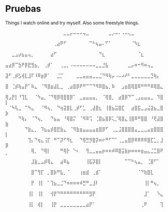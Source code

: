 # Pruebas
Things I watch online and try myself.
Also some freestyle things.

⠀⠀⠀⠀⠀⠀⠀⠀⠀⠀⠀⠀⠀⠀⠀⠀⠀⠀⣀⣀⡤⠤⠤⠤⢤⣀⠀⠀⠀⠀⠀⠀⣀⡠⠤⠄⠠⠤⢄⣀⠀⠀⠀⠀⠀⠀⠀⠀⠀⠀
⠀⠀⠀⠀⠀⠀⠀⠀⠀⠀⠀⠀⠀⠀⠀⢀⣴⠟⠋⠀⠀⠀⠀⠀⠀⠀⠉⠓⢦⣤⠄⠋⠁⠀⠀⠀⠀⠀⠀⠈⠳⣆⠀⠀⠀⠀⠀⠀⠀⠀
⠀⠀⣀⣠⡴⣦⣤⢤⡀⠀⠀⠀⠀⠀⣴⠋⠀⠀⠀⠀⠀⠀⠀⠀⠀⠀⠀⠀⠀⠙⣆⠀⠀⠀⠀⠀⠀⠀⠀⠀⠀⠈⣆⠀⠀⠀⠀⠀⠀⠀
⣤⣴⡿⠉⣳⠟⡿⣟⣻⣦⡀⠀⢀⡾⠁⠀⠀⢀⣀⡀⠠⠤⠤⠤⠤⠤⠤⠤⣀⣀⣘⣧⠀⠀⠀⠀⠀⠀⣀⡤⠶⠒⠻⠶⢤⣀⠀⠀⠀⠀
⣽⠋⢀⡾⣣⢾⣇⣸⠏⠸⠿⣶⡿⠁⠀⠀⣈⡉⠀⠀⠀⠀⣀⣀⣤⣤⣤⣀⣀⣈⠙⠻⢷⡤⠠⠤⠴⠞⠃⣀⣀⣀⣀⣀⣀⣙⢷⡄⠀⠀
⣿⠀⢈⡾⢷⣤⡟⠁⠷⣄⠀⠈⠻⣿⣶⣼⣇⣀⠀⢀⣴⣿⡿⠟⠛⠉⠉⠙⠻⠿⣿⣦⡀⠷⠀⠀⣠⣶⣿⢿⣿⠿⠛⠛⠛⠿⢿⣿⣄⠀
⢿⣠⡟⡇⠘⢹⣇⠀⠀⠈⠳⣤⡀⠈⠙⢿⡿⢿⣿⣿⡿⠁⠀⣀⣤⣤⣤⣤⡀⠀⠈⢿⣿⡀⠀⣴⣿⡿⠙⠉⢀⣠⣤⣤⣤⣀⠀⠹⣿⡇
⠀⠈⠳⢧⣀⠀⠉⠳⣄⠀⠀⠈⠻⢦⡀⠀⠙⢶⣽⣿⣇⢀⡾⠋⣁⠀⢀⣼⣿⣆⠀⢸⣿⣦⣭⣿⣏⠀⠀⣴⣿⣯⣀⣠⣬⣽⣦⣀⣿⡷
⠀⠀⠀⠀⠙⢷⡄⠀⠈⠙⢦⡀⠀⠀⠙⣦⣤⠀⠘⢿⣿⡍⠀⠈⠻⠿⢩⠀⢈⣿⣦⣿⡿⢅⡈⢿⣿⣄⢸⣿⠿⠛⣿⣿⠀⠘⢟⣼⣿⣷
⠀⠀⠀⠀⠀⠀⠙⣷⣄⡀⠀⠹⣦⣤⡾⣿⣟⣷⣄⠀⠈⠻⣷⣶⣤⣤⣤⣤⣶⣿⡿⠋⠀⢀⣀⣨⣿⣿⣿⣿⣤⣀⣀⣀⣤⣶⣿⣿⣿⡇
⠀⠀⠀⠀⠀⠀⠀⢹⡄⠙⢶⣄⢨⡏⠀⠛⠉⡽⠋⠻⣆⠀⠀⠙⢿⣛⡻⣿⡽⠶⠖⠛⠋⠉⠁⢀⣀⣤⣿⡿⠿⠿⠿⠿⣿⣏⣁⡀⣸⡿
⠀⠀⠀⠀⠀⠀⠀⠀⢿⡀⠀⠙⢿⡇⠀⠀⠀⠛⢿⡗⠀⠑⠆⠀⠀⢻⣀⣀⣤⣤⡶⠶⠶⠾⠿⣿⣭⣷⡶⠶⠶⠶⣶⣤⣄⣈⣉⣿⠟⠁
⠀⠀⠀⠀⠀⠀⠀⠀⣸⣷⣀⣠⡾⢿⣄⠀⠀⣴⠿⣦⠀⠀⠀⠀⠀⢸⣯⡽⣿⡇⠀⠀⠀⠀⠀⠀⠀⠉⠉⠓⢦⣤⡀⠀⢈⣿⠋⠁⠀⠀
⠀⠀⠀⠀⠀⠀⠀⠀⣿⠉⢻⡏⠀⡀⣿⡷⠛⣧⡀⠈⠀⠀⠀⢰⣶⣾⠀⢀⣾⠁⠀⠀⠀⠀⠀⠀⠀⠀⠀⠀⠀⠈⠙⢷⣿⣇⠀⠀⠀⠀
⠀⠀⠀⠀⠀⠀⠀⠀⡟⠀⢸⡇⠀⠁⢹⣦⣀⣈⠙⠶⠶⠶⠶⠾⣛⠛⣀⣸⠇⠀⠀⠀⠀⠀⠀⠀⠀⠀⠀⠀⠀⠀⠀⢸⡇⠛⢦⡀⠀⠀
⠀⠀⠀⠀⠀⠀⠀⢸⡇⠀⢸⡇⠀⠀⢺⡟⠙⠛⠛⠛⠛⠛⠛⠛⠛⠛⣻⡟⠀⠀⠀⠀⠀⠀⠀⠀⠀⠀⠀⠀⠀⠀⠀⣸⠁⠀⠀⠱⣄⠀
⠀⠀⠀⠀⠀⠀⠀⢸⡇⠀⢾⡇⠀⠀⢸⡟⠀⣀⣀⣀⣀⣀⣀⣀⣀⣴⡟⠁⠀⠀⠀⠀⠀⠀⠀⠀⠀⠀⠀⠀⠀⠀⢀⠟⠀⠀⠀⠀⢹⠀
